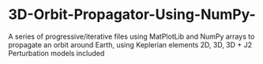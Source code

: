 # 3D-Orbit-Propagator-Using-NumPy-

A series of progressive/iterative files using MatPlotLib and NumPy arrays to propagate an orbit around Earth, using Keplerian elements
2D, 3D, 3D + J2 Perturbation models included
